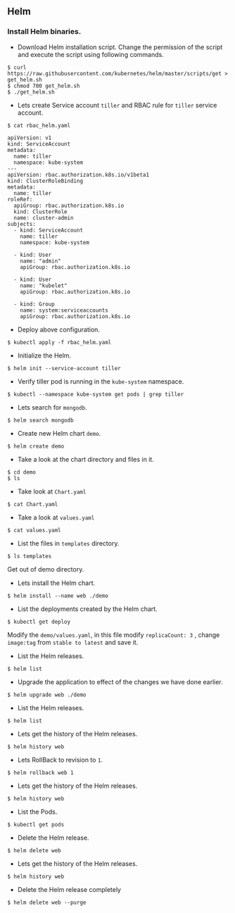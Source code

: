 ## Helm

### Install Helm binaries.

- Download Helm installation script. Change the permission of the script and execute the script using following commands.
```
$ curl https://raw.githubusercontent.com/kubernetes/helm/master/scripts/get > get_helm.sh
$ chmod 700 get_helm.sh
$ ./get_helm.sh
```

- Lets create Service account `tiller` and RBAC rule for `tiller` service account.
```
$ cat rbac_helm.yaml

apiVersion: v1
kind: ServiceAccount
metadata:
  name: tiller
  namespace: kube-system
---
apiVersion: rbac.authorization.k8s.io/v1beta1
kind: ClusterRoleBinding
metadata:
  name: tiller
roleRef:
  apiGroup: rbac.authorization.k8s.io
  kind: ClusterRole
  name: cluster-admin
subjects:
  - kind: ServiceAccount
    name: tiller
    namespace: kube-system

  - kind: User
    name: "admin"
    apiGroup: rbac.authorization.k8s.io

  - kind: User
    name: "kubelet"
    apiGroup: rbac.authorization.k8s.io

  - kind: Group
    name: system:serviceaccounts
    apiGroup: rbac.authorization.k8s.io

```

- Deploy above configuration.
```
$ kubectl apply -f rbac_helm.yaml 
```

- Initialize the Helm.
```
$ helm init --service-account tiller 
```

- Verify tiller pod is running in the `kube-system` namespace.
```
$ kubectl --namespace kube-system get pods | grep tiller
```

- Lets search for `mongodb`.
```
$ helm search mongodb
```

- Create new Helm chart `demo`.
```
$ helm create demo
```

- Take a look at the chart directory and files in it.
```
$ cd demo
$ ls
```

- Take look at `Chart.yaml`
```
$ cat Chart.yaml
```

- Take a look at `values.yaml`
```
$ cat values.yaml
```

- List the files in `templates` directory.
```
$ ls templates
```
Get out of demo directory.

- Lets install the Helm chart.
```
$ helm install --name web ./demo
```

- List the deployments created by the Helm chart.
```
$ kubectl get deploy
```

Modify the `demo/values.yaml`, in this file modify `replicaCount: 3` , change `image:tag` from `stable to latest` and save it.

- List the Helm releases.
```
$ helm list
```

- Upgrade the application to effect of the changes we have done earlier.
```
$ helm upgrade web ./demo
```

- List the Helm releases.
```
$ helm list
```

- Lets get the history of the Helm releases.
```
$ helm history web
```

- Lets RollBack to revision to `1`.
```
$ helm rollback web 1
```

- Lets get the history of the Helm releases.
```
$ helm history web
```

- List the Pods.
```
$ kubectl get pods
```

- Delete the Helm release.
```
$ helm delete web
```

- Lets get the history of the Helm releases.
```
$ helm history web
```

- Delete the Helm release completely
```
$ helm delete web --purge
```
